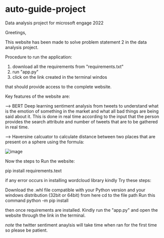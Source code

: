 # auto-guide-project
 Data analysis project for microsoft engage 2022

Greetings, 

This website has been made to solve problem statement 2 in the data analysis project. 

Procedure to run the application:
1. download all the requirements from "requirements.txt"
2. run "app.py"
3. click on the link created in the terminal windos

that should provide access to the complete website.

Key features of the website are:


--> BERT Deep learning sentiment analysis from tweets to understand what is the emotion of something in the market and what all bad things are being said about it. This is done in real time according to the input that the person provides the search attribute and number of tweets that are to be gathered in real time.

--> Haversine calcuator to calculate distance between two places that are present on a sphere using the formula:

![image](https://user-images.githubusercontent.com/64247290/170885246-b0162a49-979e-4da0-8608-08dd91712435.png)


Now the steps to Run the website:

pip install requirements.text

if any error occurs in installing wordcloud library kindly Try these steps:

Download the .whl file compatible with your Python version and your windows distribution (32bit or 64bit) from here
cd to the file path
Run this command python -m pip install <filename>

then once requirements are installed. Kindly run the "app.py" and open the website through the link in the terminal.
 
 *note* the twitter sentiment anaylsis will take time when ran for the first time so please be patient.
 
 
